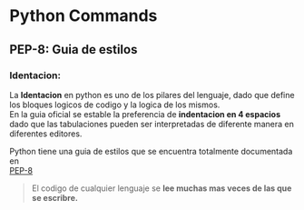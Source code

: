 # Python Commands 

## PEP-8: Guia de estilos

### Identacion:

La **Identacion** en python es uno de los pilares del lenguaje, dado que define <br>
los bloques logicos de codigo y la logica de los mismos.<br>
En la guia oficial se estable la preferencia de **indentacion en 4 espacios** <br>
dado que las tabulaciones pueden ser interpretadas de diferente manera en <br>
diferentes editores.<br>

Python tiene una guia de estilos que se encuentra totalmente documentada en <br>
[PEP-8](https://peps.python.org/pep-0008/)

> El codigo de cualquier lenguaje se **lee muchas mas veces de las que se 
escribre.**
